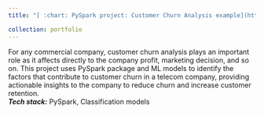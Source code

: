 ```yaml
---
title: "[ :chart: PySpark project: Customer Churn Analysis example](https://github.com/hdlinhnguyen/Customer-Churn-Analysis-Project)"

collection: portfolio
---
```


For any commercial company, customer churn analysis plays an important role as it affects directly to the company profit, marketing decision, and so on. This project uses PySpark package and ML models to identify the factors that contribute to customer churn in a telecom company, providing actionable insights to the company to reduce churn and increase customer retention.
<br> ***Tech stack:*** PySpark, Classification models
